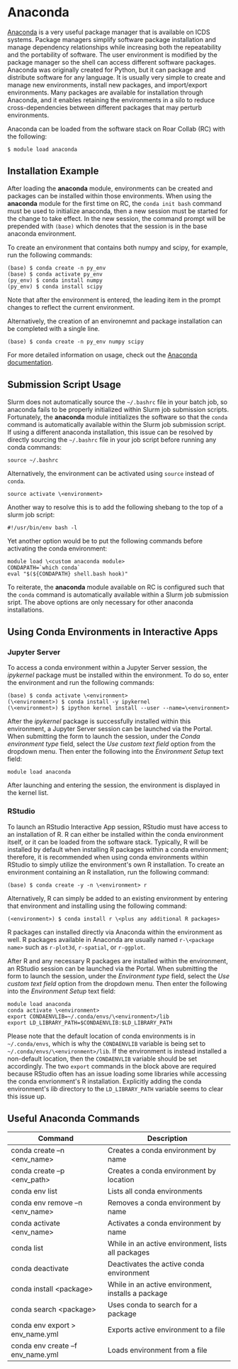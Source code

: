 
# Anaconda

[Anaconda](https://docs.anaconda.com/index.html) is a very useful package manager that is available on ICDS systems. Package managers simplify software package installation and manage dependency relationships while increasing both the repeatability and the portability of software. The user environment is modified by the package manager so the shell can access different software packages. Anaconda was originally created for Python, but it can package and distribute software for any language. It is usually very simple to create and manage new environments, install new packages, and import/export environments. Many packages are available for installation through Anaconda, and it enables retaining the environments in a silo to reduce cross-dependencies between different packages that may perturb environments.

Anaconda can be loaded from the software stack on Roar Collab (RC) with the following:
```
$ module load anaconda
```


## Installation Example

After loading the **anaconda** module, environments can be created and packages can be installed within those environments. When using the **anaconda** module for the first time on RC, the `conda init bash` command must be used to initialize anaconda, then a new session must be started for the change to take effect. In the new session, the command prompt will be prepended with `(base)` which denotes that the session is in the base anaconda environment.

To create an environment that contains both numpy and scipy, for example, run the following commands:
```
(base) $ conda create -n py_env
(base) $ conda activate py_env
(py_env) $ conda install numpy
(py_env) $ conda install scipy
```

Note that after the environment is entered, the leading item in the prompt changes to reflect the current environment.

Alternatively, the creation of an environemnt and package installation can be completed with a single line.
```
(base) $ conda create -n py_env numpy scipy
```

For more detailed information on usage, check out the [Anaconda documentation](https://docs.conda.io/projects/conda/en/latest/index.html).


## Submission Script Usage

Slurm does not automatically source the `~/.bashrc` file in your batch job, so anaconda fails to be properly initialized within Slurm job submission scripts. Fortunately, the **anaconda** module intitializes the software so that the `conda` command is automatically available within the Slurm job submission script. If using a different anaconda installation, this issue can be resolved by directly sourcing the `~/.bashrc` file in your job script before running any conda commands:
```
source ~/.bashrc
```

Alternatively, the environment can be activated using `source` instead of `conda`.
```
source activate \<environment>
```

Another way to resolve this is to add the following shebang to the top of a slurm job script:
```
#!/usr/bin/env bash -l
```

Yet another option would be to put the following commands before activating the conda environment:
```
module load \<custom anaconda module>
CONDAPATH=`which conda`
eval "$(${CONDAPATH} shell.bash hook)"
```

To reiterate, the **anaconda** module available on RC is configured such that the `conda` command is automatically available within a Slurm job submission sript. The above options are only necessary for other anaconda installations.


## Using Conda Environments in Interactive Apps


### Jupyter Server

To access a conda environment within a Jupyter Server session, the *ipykernel* package must be installed within the environment. To do so, enter the environment and run the following commands:
```
(base) $ conda activate \<environment>
(\<environment>) $ conda install -y ipykernel
(\<environment>) $ ipython kernel install --user --name=\<environment>
```

After the *ipykernel* package is successfully installed within this environment, a Jupyter Server session can be launched via the Portal. When submitting the form to launch the session, under the *Conda environment type* field, select the *Use custom text field* option from the dropdown menu. Then enter the following into the *Environment Setup* text field:
```
module load anaconda
```

After launching and entering the session, the environment is displayed in the kernel list.


### RStudio

To launch an RStudio Interactive App session, RStudio must have access to an installation of R. R can either be installed within the conda environment itself, or it can be loaded from the software stack. Typically, R will be installed by default when installing R packages within a conda environment; therefore, it is recommended when using conda environments within RStudio to simply utilize the environment's own R installation. To create an environment containing an R installation, run the following command:
```
(base) $ conda create -y -n \<environment> r
```
Alternatively, R can simply be added to an existing environment by entering that environment and installing using the following command:
```
(<environment>) $ conda install r \<plus any additional R packages>
```
R packages can installed directly via Anaconda within the environment as well. R packages available in Anaconda are usually named `r-\<package name>` such as `r-plot3d`, `r-spatial`, or `r-ggplot`.

After R and any necessary R packages are installed within the environment, an RStudio session can be launched via the Portal. When submitting the form to launch the session, under the *Environment type* field, select the *Use custom text field* option from the dropdown menu. Then enter the following into the *Environment Setup* text field:
```
module load anaconda
conda activate \<environment>
export CONDAENVLIB=~/.conda/envs/\<environment>/lib
export LD_LIBRARY_PATH=$CONDAENVLIB:$LD_LIBRARY_PATH
```

Please note that the default location of conda environments is in `~/.conda/envs`, which is why the `CONDAENVLIB` variable is being set to `~/.conda/envs/\<environment>/lib`. If the environment is instead installed a non-default location, then the `CONDAENVLIB` variable should be set accordingly. The two `export` commands in the block above are required because RStudio often has an issue loading some libraries while accessing the conda envrionment's R installation. Explicitly adding the conda environment's *lib* directory to the `LD_LIBRARY_PATH` variable seems to clear this issue up.


## Useful Anaconda Commands

| Command | Description |
| ---- | ---- |
| conda create –n \<env_name> | Creates a conda environment by name |
| conda create –p \<env_path> | Creates a conda environment by location |
| conda env list | Lists all conda environments |
| conda env remove –n \<env_name> | Removes a conda environment by name |
| conda activate \<env_name> | Activates a conda environment by name |
| conda list | While in an active environment, lists all packages |
| conda deactivate | Deactivates the active conda environment |
| conda install \<package> | While in an active environment, installs a package |
| conda search \<package> | Uses conda to search for a package |
| conda env export > env_name.yml | Exports active environment to a file |
| conda env create –f env_name.yml | Loads environment from a file |

